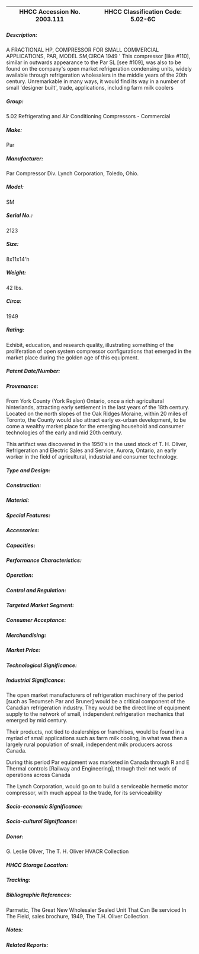 | **HHCC Accession No. 2003.111** |**HHCC Classification Code:  5.02-6C**|
| ----------- | ----------- |
##### Description:
A FRACTIONAL HP, COMPRESSOR FOR SMALL COMMERCIAL APPLICATIONS, PAR, MODEL SM,CIRCA 1949 ' This compressor [like #110],  similar in outwards appearance to the Par SL [see #109], was also to be found on the company's open market refrigeration condensing units, widely available through refrigeration wholesalers in the middle years of the 20th century. Unremarkable in many ways, it would find its way in a number of small 'designer built', trade, applications, including farm milk coolers
##### Group:
5.02 Refrigerating and Air Conditioning Compressors - Commercial

##### Make:
Par

##### Manufacturer:
Par Compressor Div. Lynch Corporation, Toledo, Ohio.

##### Model:
SM

##### Serial No.:
2123

##### Size:
8x11x14'h

##### Weight:
42 lbs.

##### Circa:
1949

##### Rating:
Exhibit, education, and research quality, illustrating something of the proliferation of open system compressor configurations that emerged in the market place during the golden age of this equipment.

##### Patent Date/Number:


##### Provenance:
From York County (York Region) Ontario, once a rich agricultural hinterlands, attracting early settlement in the last years of the 18th century. Located on the north slopes of the Oak Ridges Moraine, within 20 miles of Toronto, the County would also attract early ex-urban development, to be come a wealthy market place for the emerging household and consumer technologies of the early and mid 20th century. 

This artifact was discovered in the 1950's in the used stock of T. H. Oliver, Refrigeration and Electric Sales and Service, Aurora, Ontario, an early worker in the field of agricultural, industrial and consumer technology.

##### Type and Design:


##### Construction:


##### Material:


##### Special Features:


##### Accessories:


##### Capacities:


##### Performance Characteristics:


##### Operation:


##### Control and Regulation:


##### Targeted Market Segment:


##### Consumer Acceptance:


##### Merchandising:


##### Market Price:


##### Technological Significance:


##### Industrial Significance:
The open market manufacturers of refrigeration machinery of the period [such as Tecumseh Par and Bruner] would be a critical component of the Canadian refrigeration industry. They would be the direct line of equipment supply to the network of small, independent refrigeration mechanics that emerged by mid century.  

Their products, not tied to dealerships or franchises, would be found in a myriad of small applications such as farm milk cooling, in what was then a largely rural population of small, independent milk producers across Canada.

During this period Par equipment was marketed in Canada through R and E Thermal controls [Railway and Engineering], through their net work of operations across Canada 

The Lynch Corporation, would go on to build a serviceable hermetic motor compressor, with much appeal to the trade, for its serviceability

##### Socio-economic Significance:


##### Socio-cultural Significance:


##### Donor:
G. Leslie Oliver, The T. H. Oliver HVACR Collection

##### HHCC Storage Location:


##### Tracking:


##### Bibliographic References:
Parmetic, The Great New Wholesaler Sealed Unit That Can Be serviced In The Field, sales brochure, 1949, The T.H. Oliver Collection.

##### Notes:


##### Related Reports:

